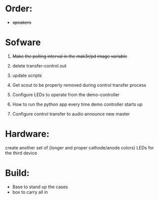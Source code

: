 # Order:
* ~~speakers~~

# Sofware
1. ~~Make the polling interval in the mak3r/pd image variable~~
1. delete transfer-control.out
1. update scripts

1. Get scout to be properly removed during control transfer process
1. Configure LEDs to operate from the demo-controller
1. How to run the python app every time demo controller starts up
1. Configure control transfer to audio announce new master

# Hardware:
create another set of (longer and proper cathode/anode colors) LEDs for the third device

# Build:
* Base to stand up the cases
* box to carry all in
